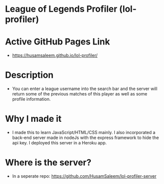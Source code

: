 # League of Legends Profiler (lol-profiler)

# Active GitHub Pages Link
- https://husamsaleem.github.io/lol-profiler/

# Description
- You can enter a league username into the search bar and the server will return some of the previous matches of this player as well as some profile information.

# Why I made it
- I made this to learn JavaScript/HTML/CSS mainly. I also incorporated a back-end server made in nodeJs with the express framework to hide the api key. I deployed this server in a Heroku app.

# Where is the server?
- In a seperate repo: https://github.com/HusamSaleem/lol-profiler-server
